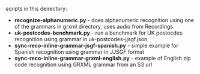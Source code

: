 scripts in this deirectory:
* **recognize-alphanumeric.py** - does alphanumeric recognition using one of the grammars in grxml directory, uses audio from Recordings
* **uk-postcodes-benchmark.py** - run a benchmark for UK postocdes recognition using grammar in uk-postcodes-jjsgf.json
* **sync-reco-inline-grammar-jsgf-spanish.py** - simple example for Spanish recognition using grammar in JJSGF format
* **sync-reco-inline-grammar-grxml-english.py** - example of English zip code recognition using GRXML grammar from an S3 url
